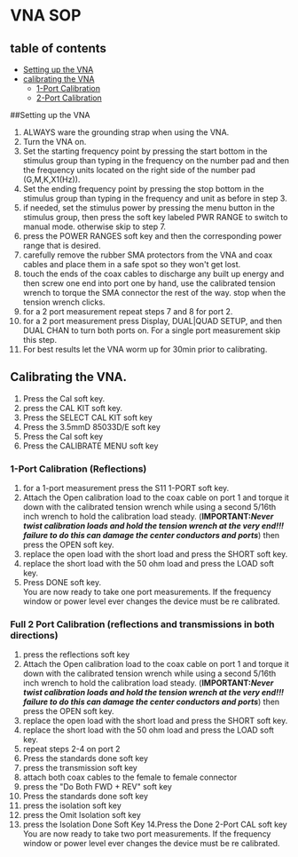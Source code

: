 # VNA SOP

## table of contents

 * [Setting up the VNA](https://github.com/psu-epl/psu-epl.github.com/wiki/Vector-Network-Analyzer-%28VNA%29/_edit#setting-up-the-vna)
 * [calibrating the VNA](https://github.com/psu-epl/psu-epl.github.com/wiki/Vector-Network-Analyzer-%28VNA%29/_edit#calibrating-the-vna)
    * [1-Port Calibration](https://github.com/psu-epl/psu-epl.github.com/wiki/Vector-Network-Analyzer-%28VNA%29/_edit#1-port-calibration-reflections)
    * [2-Port Calibration](https://github.com/psu-epl/psu-epl.github.com/wiki/Vector-Network-Analyzer-%28VNA%29/_edit#full-2-port-calibration-reflections-and-transmissions-in-both-directions)

##Setting up the VNA

1. ALWAYS ware the grounding strap when using the VNA.
2. Turn the VNA on.
3. Set the starting frequency point by pressing the start bottom in the stimulus group than typing in the frequency on the number pad and then the frequency units located on the right side of the number pad (G,M,K,X1(Hz)).
4. Set the ending frequency point by pressing the stop bottom in the stimulus group than typing in the frequency and unit as before in step 3.
5. if needed, set the stimulus power by pressing the menu button in the stimulus group, then press the soft key labeled PWR RANGE to switch to manual mode. otherwise skip to step 7.
6. press the POWER RANGES soft key and then the corresponding power range that is desired.
7. carefully remove the rubber SMA protectors from the VNA and coax cables and place them in a safe spot so they won't get lost.
8. touch the ends of the coax cables to discharge any built up energy and then screw one end into port one by hand, use the calibrated tension wrench to torque the SMA connector the rest of the way. stop when the tension wrench clicks.
9. for a 2 port measurement repeat steps 7 and 8 for port 2.
10. for a 2 port measurement press Display, DUAL|QUAD SETUP, and then DUAL CHAN to turn both ports on. For a single port measurement skip this step.
11. For best results let the VNA worm up for 30min prior to calibrating.<br>

## Calibrating the VNA.
1. Press the Cal soft key.
2. press the CAL KIT soft key.
3. Press the SELECT CAL KIT soft key
4. Press the 3.5mmD 85033D/E soft key
5. Press the Cal soft key
6. Press the CALIBRATE MENU soft key

### 1-Port Calibration (Reflections)
1. for a 1-port measurement press the S11 1-PORT soft key.
2. Attach the Open calibration load to the coax cable on port 1 and torque it down with the calibrated tension wrench while using a second 5/16th inch wrench to hold the calibration load steady. (**IMPORTANT:_Never twist calibration loads and hold the tension wrench at the very end!!! failure to do this can damage the center conductors and ports_**) then press the OPEN soft key.
3. replace the open load with the short load and press the SHORT soft key.
4. replace the short load with the 50 ohm load and press the LOAD soft key.
5. Press DONE soft key.<br>
You are now ready to take one port measurements.
If the frequency window or power level ever changes the device must be re calibrated.

### Full 2 Port Calibration (reflections and transmissions in both directions)
1. press the reflections soft key
2. Attach the Open calibration load to the coax cable on port 1 and torque it down with the calibrated tension wrench while using a second 5/16th inch wrench to hold the calibration load steady. (**IMPORTANT:_Never twist calibration loads and hold the tension wrench at the very end!!! failure to do this can damage the center conductors and ports_**) then press the OPEN soft key.
3. replace the open load with the short load and press the SHORT soft key.
4. replace the short load with the 50 ohm load and press the LOAD soft key.
5. repeat steps 2-4 on port 2
6. Press the standards done soft key
7. press the transmission soft key
8. attach both coax cables to the female to female connector
9. press the "Do Both FWD + REV" soft key
10. Press the standards done soft key
11. press the isolation soft key
12. press the Omit Isolation soft key
13. press the Isolation Done Soft Key
14.Press the Done 2-Port CAL soft key<br>
You are now ready to take two port measurements.
If the frequency window or power level ever changes the device must be re calibrated.
